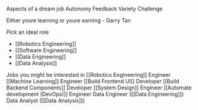 Aspects of a dream job
Autonomy
Feedback
Variety
Challenge

Either youre learning or youre earning - Garry Tan

Pick an ideal role
* [[Robotics Engineering]]
* [[Software Engineering]]
* [[Data Engineering]]
* [[Data Analysis]]

Jobs you might be interested in
[[Robotics Engineering]] Engineer
[[Machine Learning]] Engineer
[[Build Frontend UI]] Developer
[[Build Backend Components]] Developer
[[System Design]] Engineer
[[Automate development (DevOps)]] Engineer
Data Engineer ([[Data Engineering]])
Data Analyst ([[Data Analysis]])